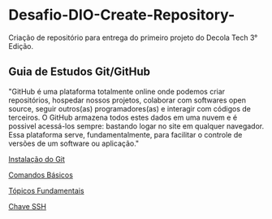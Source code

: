 # Desafio-DIO-Create-Repository-
Criação de repositório para entrega do primeiro projeto do Decola Tech 3° Edição. 

## Guia de Estudos Git/GitHub

"GitHub é uma plataforma totalmente online onde podemos criar repositórios, hospedar nossos projetos, colaborar com softwares open source, seguir outros(as) programadores(as) e interagir com códigos de terceiros.
O GitHub armazena todos estes dados em uma nuvem e é possivel acessá-los sempre: bastando logar no site em qualquer navegador.
Essa plataforma serve, fundamentalmente, para facilitar o controle de versões de um software ou aplicação."

[Instalação do Git](https://web.dio.me/course/introducao-ao-git-e-ao-github/learning/014fe14a-dc5a-41ec-9965-755a79694f27?back=/track/decola-tech-3a-edicao&tab=undefined&moduleId=undefined)

[Comandos Básicos](https://web.dio.me/course/introducao-ao-git-e-ao-github/learning/5008950d-a42b-4fc3-813b-fdaeebc86529?back=/track/decola-tech-3a-edicao&tab=undefined&moduleId=undefined)

[Tópicos Fundamentais](https://web.dio.me/course/introducao-ao-git-e-ao-github/learning/0f9c0907-c8dd-4cf4-b9f5-05f5dd486875?back=/track/decola-tech-3a-edicao&tab=undefined&moduleId=undefined)

[Chave SSH](https://web.dio.me/course/introducao-ao-git-e-ao-github/learning/7410b862-1989-421a-a48d-500db5857f53?back=/track/decola-tech-3a-edicao&tab=undefined&moduleId=undefined)

